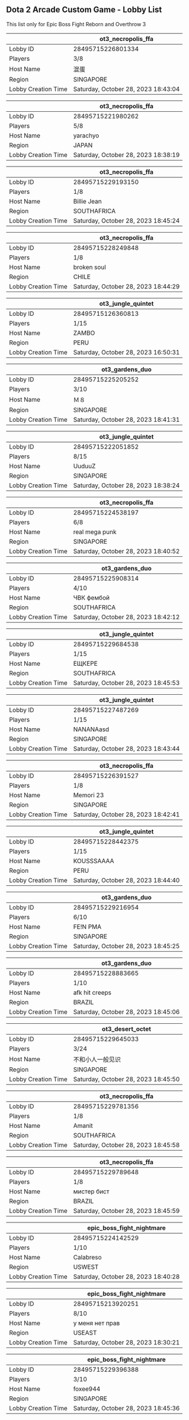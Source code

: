 ## Dota 2 Arcade Custom Game - Lobby List

This list only for Epic Boss Fight Reborn and Overthrow 3

|  | ot3_necropolis_ffa |
| ------ | ------ |
| Lobby ID | 28495715226801334 |
| Players | 3/8 |
| Host Name | 混蛋 |
| Region | SINGAPORE |
| Lobby Creation Time | Saturday, October 28, 2023 18:43:04 |


|  | ot3_necropolis_ffa |
| ------ | ------ |
| Lobby ID | 28495715221980262 |
| Players | 5/8 |
| Host Name | yarachyo |
| Region | JAPAN |
| Lobby Creation Time | Saturday, October 28, 2023 18:38:19 |


|  | ot3_necropolis_ffa |
| ------ | ------ |
| Lobby ID | 28495715229193150 |
| Players | 1/8 |
| Host Name | Billie Jean |
| Region | SOUTHAFRICA |
| Lobby Creation Time | Saturday, October 28, 2023 18:45:24 |


|  | ot3_necropolis_ffa |
| ------ | ------ |
| Lobby ID | 28495715228249848 |
| Players | 1/8 |
| Host Name | broken soul |
| Region | CHILE |
| Lobby Creation Time | Saturday, October 28, 2023 18:44:29 |


|  | ot3_jungle_quintet |
| ------ | ------ |
| Lobby ID | 28495715126360813 |
| Players | 1/15 |
| Host Name | ZAMBO |
| Region | PERU |
| Lobby Creation Time | Saturday, October 28, 2023 16:50:31 |


|  | ot3_gardens_duo |
| ------ | ------ |
| Lobby ID | 28495715225205252 |
| Players | 3/10 |
| Host Name | Ｍ８ |
| Region | SINGAPORE |
| Lobby Creation Time | Saturday, October 28, 2023 18:41:31 |


|  | ot3_jungle_quintet |
| ------ | ------ |
| Lobby ID | 28495715222051852 |
| Players | 8/15 |
| Host Name | UuduuZ |
| Region | SINGAPORE |
| Lobby Creation Time | Saturday, October 28, 2023 18:38:24 |


|  | ot3_necropolis_ffa |
| ------ | ------ |
| Lobby ID | 28495715224538197 |
| Players | 6/8 |
| Host Name | real mega punk |
| Region | SINGAPORE |
| Lobby Creation Time | Saturday, October 28, 2023 18:40:52 |


|  | ot3_gardens_duo |
| ------ | ------ |
| Lobby ID | 28495715225908314 |
| Players | 4/10 |
| Host Name | ЧВК фембой |
| Region | SOUTHAFRICA |
| Lobby Creation Time | Saturday, October 28, 2023 18:42:12 |


|  | ot3_jungle_quintet |
| ------ | ------ |
| Lobby ID | 28495715229684538 |
| Players | 1/15 |
| Host Name | ЕЩКЕРЕ |
| Region | SOUTHAFRICA |
| Lobby Creation Time | Saturday, October 28, 2023 18:45:53 |


|  | ot3_jungle_quintet |
| ------ | ------ |
| Lobby ID | 28495715227487269 |
| Players | 1/15 |
| Host Name | NANANAasd |
| Region | SINGAPORE |
| Lobby Creation Time | Saturday, October 28, 2023 18:43:44 |


|  | ot3_necropolis_ffa |
| ------ | ------ |
| Lobby ID | 28495715226391527 |
| Players | 1/8 |
| Host Name | Memori 23 |
| Region | SINGAPORE |
| Lobby Creation Time | Saturday, October 28, 2023 18:42:41 |


|  | ot3_jungle_quintet |
| ------ | ------ |
| Lobby ID | 28495715228442375 |
| Players | 1/15 |
| Host Name | KOUSSSAAAA |
| Region | PERU |
| Lobby Creation Time | Saturday, October 28, 2023 18:44:40 |


|  | ot3_gardens_duo |
| ------ | ------ |
| Lobby ID | 28495715229216954 |
| Players | 6/10 |
| Host Name | FE!N PMA |
| Region | SINGAPORE |
| Lobby Creation Time | Saturday, October 28, 2023 18:45:25 |


|  | ot3_gardens_duo |
| ------ | ------ |
| Lobby ID | 28495715228883665 |
| Players | 1/10 |
| Host Name | afk hit creeps |
| Region | BRAZIL |
| Lobby Creation Time | Saturday, October 28, 2023 18:45:06 |


|  | ot3_desert_octet |
| ------ | ------ |
| Lobby ID | 28495715229645033 |
| Players | 3/24 |
| Host Name | 不和小人一般见识 |
| Region | SINGAPORE |
| Lobby Creation Time | Saturday, October 28, 2023 18:45:50 |


|  | ot3_necropolis_ffa |
| ------ | ------ |
| Lobby ID | 28495715229781356 |
| Players | 1/8 |
| Host Name | Amanit |
| Region | SOUTHAFRICA |
| Lobby Creation Time | Saturday, October 28, 2023 18:45:58 |


|  | ot3_necropolis_ffa |
| ------ | ------ |
| Lobby ID | 28495715229789648 |
| Players | 1/8 |
| Host Name | мистер бист |
| Region | BRAZIL |
| Lobby Creation Time | Saturday, October 28, 2023 18:45:59 |


|  | epic_boss_fight_nightmare |
| ------ | ------ |
| Lobby ID | 28495715224142529 |
| Players | 1/10 |
| Host Name | Calabreso |
| Region | USWEST |
| Lobby Creation Time | Saturday, October 28, 2023 18:40:28 |


|  | epic_boss_fight_nightmare |
| ------ | ------ |
| Lobby ID | 28495715213920251 |
| Players | 8/10 |
| Host Name | у меня  нет прав |
| Region | USEAST |
| Lobby Creation Time | Saturday, October 28, 2023 18:30:21 |


|  | epic_boss_fight_nightmare |
| ------ | ------ |
| Lobby ID | 28495715229396388 |
| Players | 3/10 |
| Host Name | foxee944 |
| Region | SINGAPORE |
| Lobby Creation Time | Saturday, October 28, 2023 18:45:36 |


